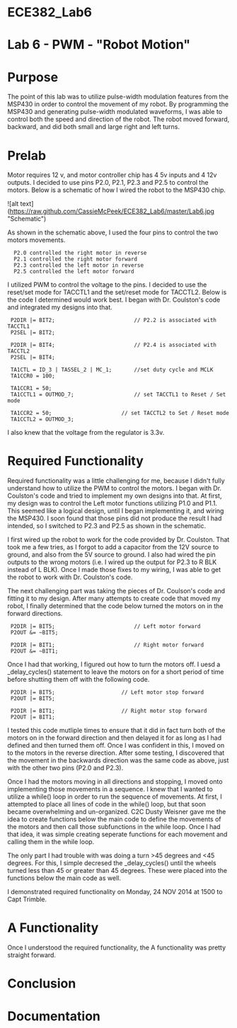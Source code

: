 ECE382_Lab6
===========

# Lab 6 - PWM - "Robot Motion"

# Purpose
  The point of this lab was to utilize pulse-width modulation features from the MSP430 in order to control the movement of my robot. By programming the MSP430 and generating pulse-width modulated waveforms, I was able to control both the speed and direction of the robot. The robot moved forward, backward, and did both small and large right and left turns. 
  

# Prelab
  Motor requires 12 v, and motor controller chip has 4 5v inputs and 4 12v outputs. I decided to use pins P2.0, P2.1, P2.3 and P2.5 to control the motors. Below is a schematic of how I wired the robot to the MSP430 chip. 
  
 ![alt text] (https://raw.github.com/CassieMcPeek/ECE382_Lab6/master/Lab6.jpg "Schematic")
  
  
  As shown in the schematic above, I used the four pins to control the two motors movements. 
  
  
      P2.0 controlled the right motor in reverse
      P2.1 controlled the right motor forward
      P2.3 controlled the left motor in reverse
      P2.5 controlled the left motor forward
  

I utilized PWM to control the voltage to the pins. I decided to use the reset/set mode for TACCTL1 and the set/reset mode for TACCTL2. Below is the code I determined would work best. I began with Dr. Coulston's code and integrated my designs into that. 

      
     P2DIR |= BIT2;							// P2.2 is associated with TACCTL1
     P2SEL |= BIT2;

     P2DIR |= BIT4;							// P2.4 is associated with TACCTL2
     P2SEL |= BIT4;

     TA1CTL = ID_3 | TASSEL_2 | MC_1;		//set duty cycle and MCLK
     TA1CCR0 = 100;

     TA1CCR1 = 50;
     TA1CCTL1 = OUTMOD_7;					// set TACCTL1 to Reset / Set mode

     TA1CCR2 = 50;						// set TACCTL2 to Set / Reset mode
     TA1CCTL2 = OUTMOD_3;


I also knew that the voltage from the regulator is 3.3v. 

# Required Functionality

Required functionality was a little challenging for me, because I didn't fully understand how to utilize the PWM to control the motors. I began with Dr. Coulston's code and tried to implement my own designs into that. At first, my design was to control the Left motor functions utilizing P1.0 and P1.1. This seemed like a logical design, until I began implementing it, and wiring the MSP430. I soon found that those pins did not produce the result I had intended, so I switched to P2.3 and P2.5 as shown in the schematic. 

I first wired up the robot to work for the code provided by Dr. Coulston. That took me a few tries, as I forgot to add a capacitor from the 12V source to ground, and also from the 5V source to ground. I also had wired the pin outputs to the wrong motors (i.e. I wired up the output for P2.3 to R BLK instead of L BLK). Once I made those fixes to my wiring, I was able to get the robot to work with Dr. Coulston's code. 

The next challenging part was taking the pieces of Dr. Coulson's code and fitting it to my design. After many attempts to create code that moved my robot, I finally determined that the code below turned the motors on in the forward directions.

     P2DIR |= BIT5;							// Left motor forward
     P2OUT &= ~BIT5;

     P2DIR |= BIT1;							// Right motor forward
     P2OUT &= ~BIT1;
     

Once I had that working, I figured out how to turn the motors off. I uesd a _delay_cycles() statement to leave the motors on for a short period of time before shutting them off with the following code. 

     P2DIR |= BIT5;						// Left motor stop forward
     P2OUT |= BIT5;

     P2DIR |= BIT1;						// Right motor stop forward
     P2OUT |= BIT1;
     

I tested this code mutliple times to ensure that it did in fact turn both of the motors on in the forward direction and then delayed it for as long as I had defined and then turned them off. Once I was confident in this, I moved on to the motors in the reverse direction. After some testing, I discovered that the movement in the backwards direction was the same code as above, just with the other two pins (P2.0 and P2.3). 

Once I had the motors moving in all directions and stopping, I moved onto implementing those movements in a sequence. I knew that I wanted to utilize a while() loop in order to run the sequence of movements. At first, I attempted to place all lines of code in the while() loop, but that soon became overwhelming and un-organized. C2C Dusty Weisner gave me the idea to create functions below the main code to define the movements of the motors and then call those subfunctions in the while loop. Once I had that idea, it was simple creating seperate functions for each movement and calling them in the while loop. 

The only part I had trouble with was doing a turn >45 degrees and <45 degrees. For this, I simple decresed the _delay_cycles() until the wheels turned less than 45 or greater than 45 degrees. These were placed into the functions below the main code as well. 

I demonstrated required functionality on Monday, 24 NOV 2014 at 1500 to Capt Trimble. 


# A Functionality

Once I understood the required functionality, the A functionality was pretty straight forward. 


# Conclusion


# Documentation


